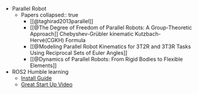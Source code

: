 - Parallel Robot
	- Papers
	  collapsed:: true
		- [[@taghirad2013parallel]]
		- [[@The Degree of Freedom of Parallel Robots: A Group-Theoretic Approach]] 
		  Chebyshev-Grübler kinematic Kutzbach-Hervé(CGKH) Formula
		- [[@Modeling Parallel Robot Kinematics for 3T2R and 3T3R Tasks Using Reciprocal Sets of Euler Angles]]
		- [[@Dynamics of Parallel Robots: From Rigid Bodies to Flexible Elements]]
- ROS2 Humble learning
	- [Install Guide](https://docs.ros.org/en/humble/Installation.html)
	- [Great Start Up Video](https://www.youtube.com/watch?v=Gg25GfA456o)